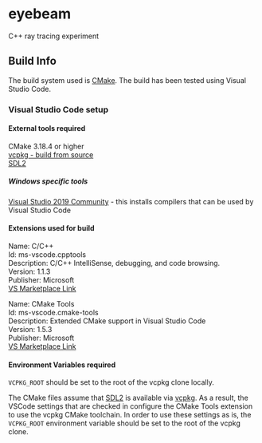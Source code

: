 # eyebeam

C++ ray tracing experiment

## Build Info

The build system used is [CMake](https://cmake.org/). The build has been tested using Visual Studio Code.

### Visual Studio Code setup

#### External tools required

CMake 3.18.4 or higher  
[vcpkg - build from source](https://github.com/Microsoft/vcpkg)  
[SDL2](https://www.libsdl.org/)  

##### Windows specific tools

[Visual Studio 2019 Community](https://visualstudio.microsoft.com/vs/community/) - this installs compilers that can be used by Visual Studio Code

#### Extensions used for build

Name: C/C++  
Id: ms-vscode.cpptools  
Description: C/C++ IntelliSense, debugging, and code browsing.  
Version: 1.1.3  
Publisher: Microsoft  
[VS Marketplace Link](https://marketplace.visualstudio.com/items?itemName=ms-vscode.cpptools)

Name: CMake Tools  
Id: ms-vscode.cmake-tools  
Description: Extended CMake support in Visual Studio Code  
Version: 1.5.3  
Publisher: Microsoft  
[VS Marketplace Link](https://marketplace.visualstudio.com/items?itemName=ms-vscode.cmake-tools)

#### Environment Variables required

`VCPKG_ROOT` should be set to the root of the vcpkg clone locally.

The CMake files assume that [SDL2](https://www.libsdl.org/) is available via [vcpkg](https://github.com/Microsoft/vcpkg). As a result, the VSCode settings that are checked in configure the CMake Tools extension to use the vcpkg CMake toolchain. In order to use these settings as is, the `VCPKG_ROOT` environment variable should be set to the root of the vcpkg clone.
